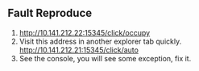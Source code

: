 ## Fault Reproduce ##

1. http://10.141.212.22:15345/click/occupy
2. Visit this address in another explorer tab quickly.
   http://10.141.212.21:15345/click/auto
3. See the console, you will see some exception, fix it.